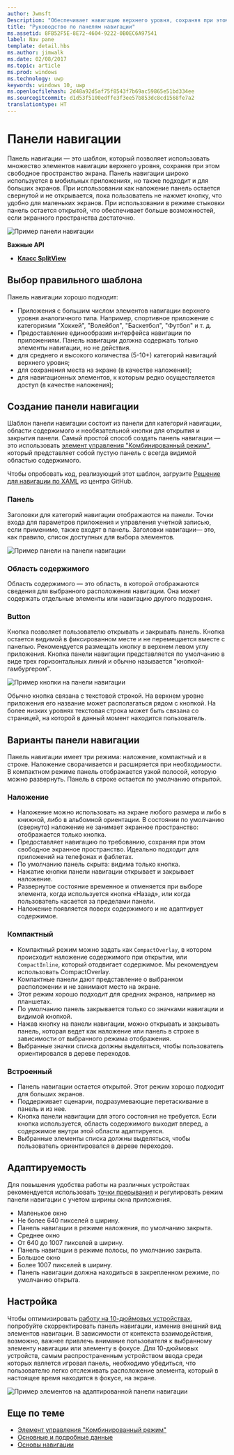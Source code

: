 ```yaml
---
author: Jwmsft
Description: "Обеспечивает навигацию верхнего уровня, сохраняя при этом пространство экрана."
title: "Руководство по панелям навигации"
ms.assetid: 8FB52F5E-8E72-4604-9222-0B0EC6A97541
label: Nav pane
template: detail.hbs
ms.author: jimwalk
ms.date: 02/08/2017
ms.topic: article
ms.prod: windows
ms.technology: uwp
keywords: windows 10, uwp
ms.openlocfilehash: 2d48a92d5af75f8543f7b69ac59865e51bd334ee
ms.sourcegitcommit: d1d53f5100edffe3f3ee57b853dc8cd1568fe7a2
translationtype: HT
---
```

# <a name="nav-panes"></a>Панели навигации

Панель навигации — это шаблон, который позволяет использовать множество элементов навигации верхнего уровня, сохраняя при этом свободное пространство экрана. Панель навигации широко используется в мобильных приложениях, но также подходит и для больших экранов. При использовании как наложение панель остается свернутой и не открывается, пока пользователь не нажмет кнопку, что удобно для маленьких экранов. При использовании в режиме стыковки панель остается открытой, что обеспечивает больше возможностей, если экранного пространства достаточно.

![Пример панели навигации](images/navHero.png)


**Важные API**

* [**Класс SplitView**](https://msdn.microsoft.com/library/windows/apps/dn864360)

## <a name="is-this-the-right-pattern"></a>Выбор правильного шаблона

Панель навигации хорошо подходит:

-   Приложения с большим числом элементов навигации верхнего уровня аналогичного типа. Например, спортивное приложение с категориями "Хоккей", "Волейбол", "Баскетбол", "Футбол" и т. д.
-   Предоставление единообразия интерфейса навигации по приложениям. Панель навигации должна содержать только элементы навигации, но не действия.
-   для среднего и высокого количества (5-10+) категорий навигаций верхнего уровня;
-   для сохранения места на экране (в качестве наложения);
-   для навигационных элементов, к которым редко осуществляется доступ (в качестве наложения);

## <a name="building-a-nav-pane"></a>Создание панели навигации

Шаблон панели навигации состоит из панели для категорий навигации, области содержимого и необязательной кнопки для открытия и закрытия панели. Самый простой способ создать панель навигации — это использовать [элемент управления "Комбинированный режим"](split-view.md), который представляет собой пустую панель с всегда видимой областью содержимого.

Чтобы опробовать код, реализующий этот шаблон, загрузите [Решение для навигации по XAML](https://github.com/Microsoft/Windows-universal-samples/tree/master/Samples/XamlNavigation) из центра GitHub.


### <a name="pane"></a>Панель

Заголовки для категорий навигации отображаются на панели. Точки входа для параметров приложения и управления учетной записью, если применимо, также входят в панель. Заголовки навигации— это, как правило, список доступных для выбора элементов.

![Пример панели на панели навигации](images/nav_pane_expanded.png)

### <a name="content-area"></a>Область содержимого

Область содержимого — это область, в которой отображаются сведения для выбранного расположения навигации. Она может содержать отдельные элементы или навигацию другого подуровня.

### <a name="button"></a>Button

Кнопка позволяет пользователю открывать и закрывать панель. Кнопка остается видимой в фиксированном месте и не перемещается вместе с панелью. Рекомендуется размещать кнопку в верхнем левом углу приложения. Кнопка панели навигации представляется по умолчанию в виде трех горизонтальных линий и обычно называется "кнопкой-гамбургером".

![Пример кнопки на панели навигации](images/nav_button.png)

Обычно кнопка связана с текстовой строкой. На верхнем уровне приложения его название может располагаться рядом с кнопкой. На более низких уровнях текстовая строка может быть связана со страницей, на которой в данный момент находится пользователь.

## <a name="nav-pane-variations"></a>Варианты панели навигации

Панель навигации имеет три режима: наложение, компактный и в строке. Наложение сворачивается и расширяется при необходимости. В компактном режиме панель отображается узкой полосой, которую можно развернуть. Панель в строке остается по умолчанию открытой.

### <a name="overlay"></a>Наложение

-   Наложение можно использовать на экране любого размера и либо в книжной, либо в альбомной ориентации. В состоянии по умолчанию (свернуто) наложение не занимает экранное пространство: отображается только кнопка.
-   Предоставляет навигацию по требованию, сохраняя при этом свободное экранное пространство. Идеально подходит для приложений на телефонах и фаблетах.
-   По умолчанию панель скрыта: видима только кнопка.
-   Нажатие кнопки панели навигации открывает и закрывает наложение.
-   Развернутое состояние временное и отменяется при выборе элемента, когда используется кнопка «Назад», или когда пользователь касается за пределами панели.
-   Наложение появляется поверх содержимого и не адаптирует содержимое.

### <a name="compact"></a>Компактный

-   Компактный режим можно задать как `CompactOverlay`, в котором происходит наложение содержимого при открытии, или `CompactInline`, который отодвигает содержимое. Мы рекомендуем использовать CompactOverlay.
-   Компактные панели дают представление о выбранном расположении и не занимают место на экране.
-   Этот режим хорошо подходит для средних экранов, например на планшетах.
-   По умолчанию панель закрывается только со значками навигации и видимой кнопкой.
-   Нажав кнопку на панели навигации, можно открывать и закрывать панель, которая ведет как наложение или панель в строке в зависимости от выбранного режима отображения.
-   Выбранные значки списка должны выделяться, чтобы пользователь ориентировался в дереве переходов.

### <a name="inline"></a>Встроенный

-   Панель навигации остается открытой. Этот режим хорошо подходит для больших экранов.
-   Поддерживает сценарии, подразумевающие перетаскивание в панель и из нее.
-   Кнопка панели навигации для этого состояния не требуется. Если кнопка используется, область содержимого выходит вперед, а содержимое внутри этой области адаптируется.
-   Выбранные элементы списка должны выделяться, чтобы пользователь ориентировался в дереве переходов.

## <a name="adaptability"></a>Адаптируемость

Для повышения удобства работы на различных устройствах рекомендуется использовать [точки прерывания](../layout/screen-sizes-and-breakpoints-for-responsive-design.md) и регулировать режим панели навигации с учетом ширины окна приложения.
-   Маленькое окно
   -   Не более 640 пикселей в ширину.
   -   Панель навигации в режиме наложения, по умолчанию закрыта.
-   Среднее окно
   -   От 640 до 1007 пикселей в ширину.
   -   Панель навигации в режиме полосы, по умолчанию закрыта.
-   Большое окно
   -   Более 1007 пикселей в ширину.
   -   Панель навигации должна находиться в закрепленном режиме, по умолчанию открыта.

## <a name="tailoring"></a>Настройка

Чтобы оптимизировать [работу на 10-дюймовых устройствах](http://go.microsoft.com/fwlink/?LinkId=760736), попробуйте скорректировать панель навигации, изменив внешний вид элементов навигации. В зависимости от контекста взаимодействия, возможно, важнее привлечь внимание пользователя к выбранному элементу навигации или элементу в фокусе. Для 10-дюймовых устройств, самым распространенным устройством ввода среди которых является игровая панель, необходимо убедиться, что пользователю легко отслеживать расположение элемента, который в настоящее время находится в фокусе, на экране.

![Пример элементов на адаптированной панели навигации](images/nav_item_states.png)

## <a name="related-topics"></a>Еще по теме

* [Элемент управления "Комбинированный режим"](split-view.md)
* [Основные и подробные данные](master-details.md)
* [Основы навигации](https://msdn.microsoft.com/library/windows/apps/dn958438)
 

 

